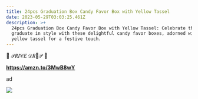 ```yaml
---
title: 24pcs Graduation Box Candy Favor Box with Yellow Tassel
date: 2023-05-29T03:03:25.461Z
description: >+
  24pcs Graduation Box Candy Favor Box with Yellow Tassel: Celebrate the
  graduate in style with these delightful candy favor boxes, adorned with a
  yellow tassel for a festive touch.
---
```

 🎀  𝒫𝑅𝐼𝒞𝐸 𝒟𝑅💙𝒫  🎀 

**https://amzn.to/3MwB8wY**

ad <!--StartFragment-->

![](https://m.media-amazon.com/images/I/61hheYd+v+L._AC_SL1500_.jpg)

<!--EndFragment-->